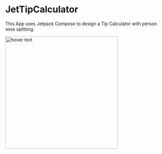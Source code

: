 # JetTipCalculator
This App uses Jetpack Compose to design a Tip Calculator with person wise splitting.

<img src="https://user-images.githubusercontent.com/89302011/178926406-954ebcbe-99d6-401d-98c8-4e1f9e305126.png" width="350" title="hover text">

